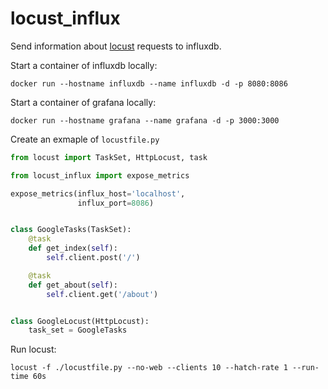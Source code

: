 # locust_influx

Send information about [locust](https://locust.io/) requests to influxdb.

Start a container of influxdb locally:

`docker run --hostname influxdb --name influxdb -d -p 8080:8086`

Start a container of grafana locally:

`docker run --hostname grafana --name grafana -d -p 3000:3000`

Create an exmaple of `locustfile.py`

```python
from locust import TaskSet, HttpLocust, task

from locust_influx import expose_metrics

expose_metrics(influx_host='localhost',
               influx_port=8086)


class GoogleTasks(TaskSet):
    @task
    def get_index(self):
        self.client.post('/')

    @task
    def get_about(self):
        self.client.get('/about')


class GoogleLocust(HttpLocust):
    task_set = GoogleTasks
```

Run locust:

`locust -f ./locustfile.py --no-web --clients 10 --hatch-rate 1 --run-time 60s`
